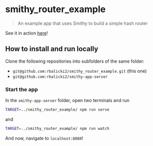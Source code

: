 # smithy_router_example

> An example app that uses Smithy to build a simple hash router

See it in action [here](https://www.smithy.rs/examples/router/)!

## How to install and run locally

Clone the following repositories into subfolders of the same folder:

* `git@github.com:rbalicki2/smithy_router_example.git` (this one)
* `git@github.com:rbalicki2/smithy-app-server`

### Start the app

In the `smithy-app-server` folder, open two terminals and run

```sh
TARGET=../smithy_router_example/ npm run serve
```

and

```sh
TARGET=../smithy_router_example/ npm run watch
```

And now, navigate to `localhost:8080`!
